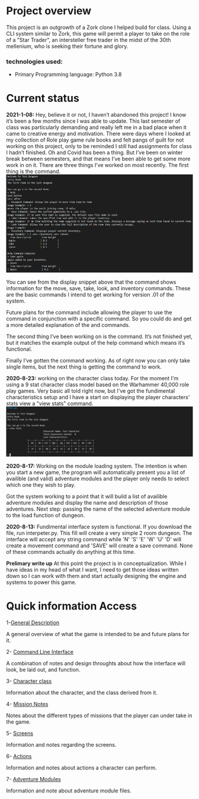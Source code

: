 # Project overview
This project is an outgrowth of a Zork clone I helped build for class. Using a CLI system similar to Zork, this game will permit a player to take on the role of a "Star Trader", an intersteller free trader in the midst of the 30th mellenium, who is seeking their fortune and glory. 

### technologies used:
* Primary Programming language: Python 3.8

# Current status
**2021-1-08:**
Hey, believe it or not, I haven’t abandoned this project! I know it’s been a few months since I was able to update. This last semester of class was particularly demanding and really left me in a bad place when it came to creative energy and motivation. There were days where I looked at my collection of Role play game rule books and felt pangs of guilt for not working on this project, only to be reminded I still had assignments for class I hadn’t finished. Oh and Covid has been a thing. But I’ve been on winter break between semesters, and that means I’ve been able to get some more work in on it. There are three things I’ve worked on most recently.
The first thing is the <help> command. 
![commands](https://raw.githubusercontent.com/TorroesPrime/Star-Trade-Master/master/files/screensnip-01-08-2021.png)
 
You can see from the display snippet above that the <help> command shows information for the move, save, take, look, and inventory commands. These are the basic commands I intend to get working for version .01 of the system. 

Future plans for the <help> command include allowing the player to use the <help> command in conjunction with a specific command. So you could do <help take> and get a more detailed explanation of the <take> and <take all> commands.

The second thing I’ve been working on is the <inventory> command. It’s not finished yet, but it matches the example output of the help command which means it’s functional.

Finally I’ve gotten the <take> command working. As of right now you can only take single items, but the next thing is getting the <take all> command to work. 

**2020-8-23:**
working on the character class today. For the moment I'm using a 9 stat character class model based on the Warhammer 40,000 role play games. Very basic all told right now, but I've got the fundimental characteristics setup and I have a start on displaying the player characters' stats view a "view stats" command.
![character sheet](https://github.com/TorroesPrime/Star-Trade-Master/blob/master/files/screen-8-23-2020.png)


**2020-8-17:**
Working on the module loading system. The intention is when you start a new game, the program will automatically present you a list of availible (and valid) adventure modules and the player only needs to select which one they wish to play.

Got the system working to a point that it will build a list of availible adventure modules and display the name and description of those adventures. Next step: 
passing the name of the selected adventure module to the load function of dungeon.

**2020-8-13:**
Fundimental interface system is functional. If you download the file, run interpeter.py. This fill will create a very simple 2 room dungeon. The interface will accept any string command while 'N' 'S' 'E' 'W' 'U' 'D' will create a movement command and 'SAVE' will create a save command. None of these commands actually do anything at this time.

**Prelimary write up**
At this point the project is in conceptualization. While I have ideas in my head of what I want, I need to get those ideas written down so I can work with them and start actually designing the engine and systems to power this game.


# Quick information Access 
1-[General Description](https://github.com/TorroesPrime/Star-Trade-Master/blob/master/design/generalDescription.md)

A general overview of what the game is intended to be and future plans for it.

2- [Command Line Interface](https://github.com/TorroesPrime/Star-Trade-Master/blob/master/design/interfaceDescription.md)

A combination of notes and design throughts about how the interface will look, be laid out, and function.

3- [Character class](https://github.com/TorroesPrime/Star-Trade-Master/blob/master/design/characterDescription.md)

Information about the character, and the class derived from it.

4- [Mission Notes](https://github.com/TorroesPrime/Star-Trade-Master/blob/master/design/missionsDescription.md)

Notes about the different types of missions that the player can under take in the game.

5- [Screens](https://github.com/TorroesPrime/Star-Trade-Master/blob/master/design/screenDescription.md)

Information and notes regarding the screens.

6- [Actions](https://github.com/TorroesPrime/Star-Trade-Master/blob/master/design/actions.md)

Information and notes about actions a character can perform.

7- [Adventure Modules](https://github.com/TorroesPrime/Star-Trade-Master/blob/master/design/adventures.md)

Information and note about adventure module files.
